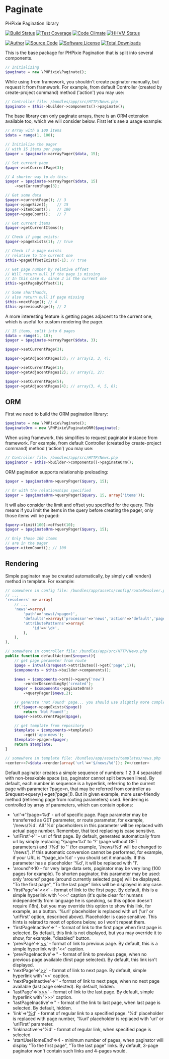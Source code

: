 # Paginate
PHPixie Pagination library

[![Build Status](https://travis-ci.org/PHPixie/Paginate.svg?branch=master)](https://travis-ci.org/PHPixie/Paginate)
[![Test Coverage](https://codeclimate.com/github/PHPixie/Paginate/badges/coverage.svg)](https://codeclimate.com/github/PHPixie/Paginate)
[![Code Climate](https://codeclimate.com/github/PHPixie/Paginate/badges/gpa.svg)](https://codeclimate.com/github/PHPixie/Paginate)
[![HHVM Status](https://img.shields.io/hhvm/phpixie/paginate.svg?style=flat-square)](http://hhvm.h4cc.de/package/phpixie/paginate)

[![Author](http://img.shields.io/badge/author-@dracony-blue.svg?style=flat-square)](https://twitter.com/dracony)
[![Source Code](http://img.shields.io/badge/source-phpixie/paginate-blue.svg?style=flat-square)](https://github.com/phpixie/paginate)
[![Software License](https://img.shields.io/badge/license-BSD-brightgreen.svg?style=flat-square)](https://github.com/phpixie/paginate/blob/master/LICENSE)
[![Total Downloads](https://img.shields.io/packagist/dt/phpixie/paginate.svg?style=flat-square)](https://packagist.org/packages/phpixie/paginate)


This is the base package for PHPixie Pagination that is split into several components.

```php
// Initializing
$paginate = new \PHPixie\Paginate();
```

While using from framework, you shouldn't create paginator manually, but request it from framework. For example, from default Controller (created by create-project command) method ('action') you may use:
```php
// Controller file: /bundles/app/src/HTTP/News.php
$paginate = $this->builder->components()->paginate();
```

The base library can only paginate arrays, there is an ORM extension available too, which
we will consider below. First let's see a usage example:

```php
// Array with a 100 items
$data = range(1, 100);

// Initialize the pager
// with 15 items per page
$pager = $paginate->arrayPager($data, 15);

// Set current page
$pager->setCurrentPage(3);

// A shorter way to do this:
$pager = $paginate->arrayPager($data, 15)
    ->setCurrentPage(3);

// Get some data
$pager->currentPage(); // 3
$pager->pageSize();    // 15
$pager->itemCount();   // 100
$pager->pageCount();   // 7

// Get current items
$pager->getCurrentItems();

// Check if page exists:
$pager->pageExists(1); // true

// Check if a page exists
// relative to the current one
$this->pageOffsetExists(-1); // true

// Get page number by relative offset
// Will return null if the page is missing
// In this case 4, since 3 is the current one
$this->getPageByOffset(1);

// Some shorthands,
// also return null if page missing
$this->nextPage(); // 4
$this->previousPage(); // 2
```

A more interesting feature is getting pages adjacent to the current one, which is useful
for custom rendering the pager.

```php
// 15 items, split into 6 pages
$data = range(1, 18);
$pager = $paginate->arrayPager($data, 3);

$pager->setCurrentPage(3);

$pager->getAdjacentPages(3); // array(2, 3, 4);

$pager->setCurrentPage(1);
$pager->getAdjacentPages(2); // array(1, 2);

$pager->setCurrentPage(5);
$pager->getAdjacentPages(4); // array(3, 4, 5, 6);
```

## ORM

First we need to build the ORM pagination library:

```php
$paginate = new \PHPixie\Paginate();
$paginateOrm = new \PHPixie\PaginateORM($paginate);
```

When using framework, this simplifies to request paginator instance from framework. For example, from default Controller (created by create-project command) method ('action') you may use:

```php
// Controller file: /bundles/app/src/HTTP/News.php
$paginator = $this->builder->components()->paginateOrm();
```

ORM pagination supports relationship preloading:

```php
$pager = $paginateOrm->queryPager($query, 15);

// Or with the relationships specified
$pager = $paginateOrm->queryPager($query, 15, array('items'));
```

It will also consider the limit and offset you specified for the query. This means if
you limit the items in the query before creating the pager, only those items will be paged:

```php
$query->limit(100)->offset(10);
$pager = $paginateOrm->queryPager($query, 15);

// Only those 100 items
// are in the pager
$pager->itemCount(); // 100
```
## Rendering
Simple paginator may be created automatically, by simply call render() method in template. For example:

```php
// somewhere in config file: /bundles/app/assets/config/routeResolver.php
// ...
'resolvers' => array(
    // ...
    'news'=>array(
        'path'=>'news(/<page>)',
        'defaults'=>array('processor'=>'news','action'=>'default','page'=>1),
        'attributePatterns'=>array(
            'id'=>'\d+',
        ),
    ),
),

// somewhere in controller file: /bundles/app/src/HTTP/News.php
public function defaultAction($request){
    // get page parameter from route
    $page = intval($request->attributes()->get('page',1));
    $components = $this->builder->components();

    $news = $components->orm()->query('new')
        ->orderDescendingBy('created');
    $pager = $components->paginateOrm()
        ->queryPager($news,2);

    // generate 'not Found' page... you should use slightly more complex code, returning real 404 error
    if(!$pager->pageExists($page))
        return 'Not Found!';
    $pager->setCurrentPage($page);

    // get template from repository
    $template = $components->template()
        ->get('app:news');
    $template->pager=$pager;
    return $template;
}

// somewhere in template file: /bundles/app/assets/templates/news.php
<center><?=$data->render(array('url'=>'$/news/%d')); ?></center>
```

Default paginator creates a simple sequence of numbers: 1 2 3 4 separated with non-breakable space (so, paginator cannot split between lines). By default, each number in sequence is a hyperlink, referring to the current page with parameter ?page=n, that may be referred from controller as $request->query()->get('page',1). But in given example, more user-friendly method (retrieving page from routing parameters) used. Rendering is controlled by array of parameters, which can contain options:

* 'url'=>'?page=%d' - url of specific page. Page parameter may be transferred as GET parameter, or route parameter, for example, '/news/%d'. All '%d' placeholders in this parameter will be replaced with actual page number. Remember, that text replacing is case sensitive.
* 'urlFirst'=>'' - url of first page. By default, generated automatically from url by simply replacing '?page=%d' to '?' (page without GET parameters) and '/%d' to '' (for example, '/news/%d' will be changed to '/news'). If this automatic conversion cannot be performed, for example, if your URL is '?page_id=%d' - you should set it manually. If this parameter has a placeholder '%d', it will be replaced with '1'.
* 'around'=>10 - for very large data sets, paginator may be very long (100 pages for example). To shorten paginator, this parameter may be used: only 'around' pages (around currently selected page) will be displayed. "To the first page", "To the last page" links will be displayed in any case.
* 'firstPage'=>'<a href="%url">&lt;&lt;&lt;</a>' - format of link to the first page. By default, this is a simple hyperlink with '<<<' caption (it's quite clear for humans independently from language he is speaking, so this option doesn't require i18n), but you may override this option to show this link, for example, as a button. '%url' placeholder is replaced with url ('url' or 'urlFirst' option, described above). Placeholder is case sensitive. This hints is related to most of options below, so I won't repeat them.
* 'firstPageInactive'=>'' - format of link to the first page when first page is selected. By default, this link is not displayed, but you may override it to show, for example, "disabled" button.
* 'prevPage'=>'<a href="%url">&lt;&lt;</a>' - format of link to previous page. By default, this is a simple hyperlink with '<<' caption.
* 'prevPageInactive'=>'' - format of link to previous page, when no previous page available (first page selected). By default, this link isn't displayed.
* 'nextPage'=>'<a href="%url">&gt;&gt;</a>' - format of link to next page. By default, simple hyperlink with '>>' caption.
* 'nextPageInactive'=>'' - format of link to next page, when no next page available (last page selected). By default, hidden.
* 'lastPage'=>'<a href="%url">&gt;&gt;&gt;</a>' - format of link to the last page. By default, simple hyperlink with '>>>' caption.
* 'lastPageInactive'=>'' - format of the link to last page, when last page is selected. By default, hidden.
* 'link'=>'<a href="%url">%d</a>' - format of regular link to a specified page. '%d' placeholder is replaced with page number, '%url' placeholder is replaced with 'url' or 'urlFirst' parameter.
* 'linkInactive'=>'%d' - format of regular link, when specified page is selected
* 'startUseHomeEnd'=>4 - minimum number of pages, when paginator will display "To the first page", "To the last page" links. By default, 3-page paginator won't contain such links and 4-pages would.

